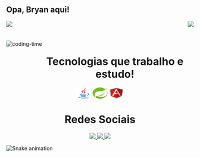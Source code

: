 ## Opa, Bryan aqui!

<div>  
  <img height="160em" src="https://github-readme-stats.vercel.app/api?username=bwrutter&show_icons=true&theme=great-gatsby&include_all_commits=true&count_private=true"/>
  <img align="right" height="160em" src="https://github-readme-stats.vercel.app/api/top-langs/?username=bwrutter&layout=compact&langs_count=16&theme=great-gatsby"/>
</div>
<br>

<div  align="center"> 
  <div style="display: inline_block"><br>
    <img align="left" height="120" alt="coding-time" src="code.gif">
    <h1 align="center">Tecnologias que trabalho e estudo!</h1>
      <img align="center" height="30" width="40" alt="java-icon" src="https://raw.githubusercontent.com/devicons/devicon/master/icons/java/java-original.svg">
      <img align="center" height="30" width="40" alt="spring-icon" src="https://github.com/devicons/devicon/blob/master/icons/spring/spring-original.svg">
      <img align="center" height="30" width="40" alt="angular-icon" src="https://github.com/devicons/devicon/blob/master/icons/angularjs/angularjs-original.svg">
   </div>    
  
  <h1 align="center">Redes Sociais</h1>
    <a href = "mailto: bryanwrutter96@gmail.com">
      <img width="30" src="gmail.svg">
    </a>
    <a href = "https://www.linkedin.com/in/bwrutter/">
      <img width="25" src="linkedin.svg">
    </a>
    <a href = "https://www.instagram.com/brutter96/">
      <img width="25" src="instagram.png">
    </a>
</div>
  
![Snake animation](https://github.com/LuigiGF/LuigiGF/blob/output/github-contribution-grid-snake.svg)
